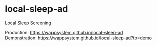 # local-sleep-ad
Local Sleep Screening
  
Production:    https://wappsystem.github.io/local-sleep-ad  
Demonstration: https://wappsystem.github.io/local-sleep-ad?tb=demo